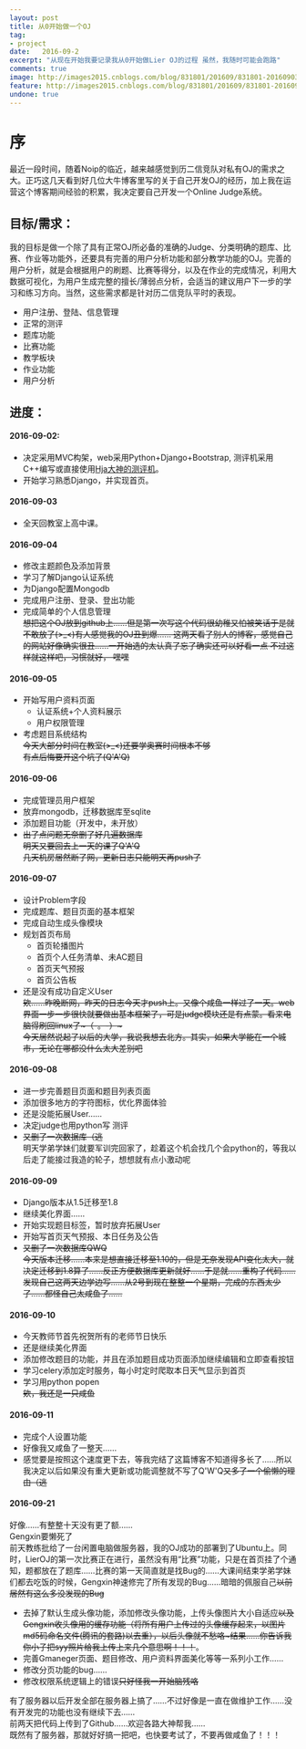 ```yaml
---
layout: post
title: 从0开始做一个OJ
tag:
- project
date:   2016-09-2
excerpt: "从现在开始我要记录我从0开始做Lier OJ的过程 虽然，我随时可能会跑路"
comments: true
image: http://images2015.cnblogs.com/blog/831801/201609/831801-20160903073610543-104292058.jpg
feature: http://images2015.cnblogs.com/blog/831801/201609/831801-20160902151416793-1469017528.jpg
undone: true
---
```


# 序

最近一段时间，随着Noip的临近，越来越感觉到历二信竞队对私有OJ的需求之大。正巧这几天看到好几位大牛博客里写的关于自己开发OJ的经历，加上我在运营这个博客期间经验的积累，我决定要自己开发一个Online Judge系统。

## 目标/需求：

我的目标是做一个除了具有正常OJ所必备的准确的Judge、分类明确的题库、比赛、作业等功能外，还要具有完善的用户分析功能和部分教学功能的OJ。完善的用户分析，就是会根据用户的刷题、比赛等得分，以及在作业的完成情况，利用大数据可视化，为用户生成完整的擅长/薄弱点分析，会适当的建议用户下一步的学习和练习方向。当然，这些需求都是针对历二信竞队平时的表现。

 * 用户注册、登陆、信息管理
 * 正常的测评
 * 题库功能
 * 比赛功能
 * 教学板块
 * 作业功能
 * 用户分析

## 进度：

#### 2016-09-02:

  * 决定采用MVC构架，web采用Python+Django+Bootstrap, 测评机采用C++编写或直接使用<a href="https://github.com/laekov/acejudge" target="\_blank">Hja大神的测评机</a>。
  * 开始学习熟悉Django，并实现首页。

#### 2016-09-03

  * 全天回教室上高中课。

#### 2016-09-04

  * 修改主题颜色及添加背景
  * 学习了解Django认证系统
  * 为Django配置Mongodb
  * 完成用户注册、登录、登出功能
  * 完成简单的个人信息管理  
  ~~想把这个OJ放到github上……但是第一次写这个代码很幼稚又怕被笑话于是就不敢放了(>_<)有人感觉我的OJ丑到爆…… 这两天看了别人的博客，感觉自己的网站好像确实很丑……一开始选的太认真了忘了确实还可以好看一点 不过这样就这样吧，习惯就好， 嘿嘿~~

#### 2016-09-05  

  * 开始写用户资料页面  
    - 认证系统+个人资料展示
    - 用户权限管理
  * 考虑题目系统结构  
  ~~今天大部分时间在教室(>_<)还要学奥赛时间根本不够~~  
  ~~有点后悔要开这个坑了(Q'A'Q)~~

#### 2016-09-06

  * 完成管理员用户框架
  * 放弃mongodb，迁移数据库至sqlite
  * 添加题目功能（开发中，未开放）
  * ~~出了点问题无奈删了好几遍数据库~~  
  ~~明天又要回去上一天的课了Q'A'Q~~  
  ~~几天机房居然断了网，更新日志只能明天再push了~~

#### 2016-09-07

  * 设计Problem字段
  * 完成题库、题目页面的基本框架
  * 完成自动生成头像模块
  * 规划首页布局
    - 首页轮播图片
    - 首页个人任务清单、未AC题目
    - 首页天气预报
    - 首页公告板
  * 还是没有成功自定义User  
  ~~欸……昨晚断网，昨天的日志今天才push上。又像个咸鱼一样过了一天。web界面一步一步很快就要做出基本框架了，可是judge模块还是有点蒙。看来电脑得刷回linux了~（-。-）~~~  
  ~~今天居然说起了以后的大学，我说我想去北方。其实，如果大学能在一个城市，无论在哪都没什么太大差别吧~~

#### 2016-09-08

  * 进一步完善题目页面和题目列表页面
  * 添加很多地方的字符图标，优化界面体验
  * 还是没能拓展User……
  * 决定judge也用python写 测评
  * ~~又删了一次数据库（逃~~  
  明天学弟学妹们就要军训完回家了，趁着这个机会找几个会python的，等我以后走了能接过我造的轮子，想想就有点小激动呢

#### 2016-09-09

  * Django版本从1.5迁移至1.8
  * 继续美化界面……
  * 开始实现题目标签，暂时放弃拓展User
  * 开始写首页天气预报、本日任务及公告
  * ~~又删了一次数据库QWQ~~  
  ~~今天版本迁移……本来是想直接迁移至1.10的，但是无奈发现API变化太大，就决定迁移到1.8算了……反正方便数据库更新就好……于是就……重构了代码……发现自己这两天边学边写……从2号到现在整整一个星期，完成的东西太少了……都怪自己太咸鱼了……~~

#### 2016-09-10  

  * 今天教师节首先祝贺所有的老师节日快乐
  * 还是继续美化界面
  * 添加修改题目的功能，并且在添加题目成功页面添加继续编辑和立即查看按钮
  * 学习celery添加定时服务，每小时定时爬取本日天气显示到首页
  * 学习用python popen  
  ~~欸，我还是一只咸鱼~~

#### 2016-09-11  

  * 完成个人设置功能
  * 好像我又咸鱼了一整天……
  * 感觉要是按照这个速度更下去，等我完结了这篇博客不知道得多长了……所以我决定以后如果没有重大更新或功能调整就不写了Q'W'Q~~又多了一个偷懒的理由（逃~~

#### 2016-09-21

  好像……有整整十天没有更了额……  
  Gengxin要懒死了  
  前天教练批给了一台闲置电脑做服务器，我的OJ成功的部署到了Ubuntu上。同时，LierOJ的第一次比赛正在进行，虽然没有用“比赛”功能，只是在首页挂了个通知，题都放在了题库……比赛的第一天简直就是找Bug的……大课间结束学弟学妹们都去吃饭的时候，Gengxin神速修完了所有发现的Bug……暗暗的佩服自己~~以前居然有这么多没发现的Bug~~
  * 去掉了默认生成头像功能，添加修改头像功能，上传头像图片大小自适应~~以及Gengxin收头像用的缓存功能（将所有用户上传过的头像缓存起来，以图片md5码命名文件(腾讯的套路)以去重），以后头像就不愁咯~结果……你告诉我你小子把syy照片给我上传上来几个意思啊！！！~~。  
  * 完善Gmaneger页面、题目修改、用户资料界面美化等等一系列小工作……
  * 修改分页功能的bug……
  * 修改权限系统逻辑上的错误~~只好怪我一开始脑残咯~~  

有了服务器以后开发全部在服务器上搞了……不过好像是一直在做维护工作……没有开发完的功能也没有继续下去……  
前两天把代码上传到了Github……欢迎各路大神帮我……  
既然有了服务器，那就好好搞一把吧，也快要考试了，不要再做咸鱼了！！！
